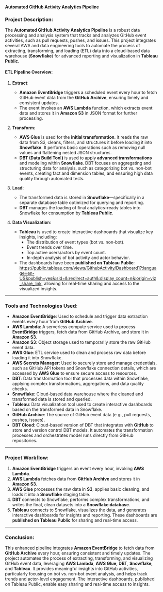 #### **Automated GitHub Activity Analytics Pipeline**

### **Project Description**:

The **Automated GitHub Activity Analytics Pipeline** is a robust data processing and analysis system that tracks and analyzes GitHub event activities, such as pull requests, pushes, and issues. This project integrates several AWS and data engineering tools to automate the process of extracting, transforming, and loading (ETL) data into a cloud-based data warehouse (**Snowflake**) for advanced reporting and visualization in **Tableau Public**.

#### **ETL Pipeline Overview**:
1. **Extract**:
   - **Amazon EventBridge** triggers a scheduled event every hour to fetch GitHub event data from the **GitHub Archive**, ensuring timely and consistent updates.
   - The event invokes an **AWS Lambda** function, which extracts event data and stores it in **Amazon S3** in JSON format for further processing.

2. **Transform**:
   - **AWS Glue** is used for the **initial transformation**. It reads the raw data from S3, cleans, filters, and structures it before loading it into **Snowflake**. It performs basic operations such as removing null values and flattening nested JSON structures.
   - **DBT (Data Build Tool)** is used to apply **advanced transformations** and modeling within **Snowflake**. DBT focuses on aggregating and structuring data for analysis, such as categorizing bot vs. non-bot events, creating fact and dimension tables, and ensuring high data quality through automated tests.

3. **Load**:
   - The transformed data is stored in **Snowflake**—specifically in a separate database table optimized for querying and reporting.
   - **DBT** manages the loading of final analytics-ready tables into Snowflake for consumption by **Tableau Public**.

4. **Data Visualization**:
   - **Tableau** is used to create interactive dashboards that visualize key insights, including:
     - The distribution of event types (bot vs. non-bot).
     - Event trends over time.
     - Top active users/actors by event count.
     - In-depth analysis of bot activity and actor behavior.
   - The dashboards have been **published on Tableau Public**: https://public.tableau.com/views/GithubActivity/Dashboard1?:language=en-US&publish=yes&:sid=&:redirect=auth&:display_count=n&:origin=viz_share_link, allowing for real-time sharing and access to the visualized insights.

---

### **Tools and Technologies Used**:

- **Amazon EventBridge**: Used to schedule and trigger data extraction events every hour from **GitHub Archive**.
- **AWS Lambda**: A serverless compute service used to process **EventBridge** triggers, fetch data from GitHub Archive, and store it in **Amazon S3**.
- **Amazon S3**: Object storage used to temporarily store the raw GitHub event data.
- **AWS Glue**: ETL service used to clean and process raw data before loading it into Snowflake.
- **AWS Secrets Manager**: Used to securely store and manage credentials, such as GitHub API tokens and Snowflake connection details, which are accessed by **AWS Glue** to ensure secure access to resources.
- **DBT**: Data transformation tool that processes data within Snowflake, applying complex transformations, aggregations, and data quality checks.
- **Snowflake**: Cloud-based data warehouse where the cleaned and transformed data is stored and queried.
- **Tableau**: Data visualization tool used to create interactive dashboards based on the transformed data in Snowflake.
- **GitHub Archive**: The source of GitHub event data (e.g., pull requests, pushes, issues).
- **DBT Cloud**: Cloud-based version of DBT that integrates with **GitHub** to store and version control DBT models. It automates the transformation processes and orchestrates model runs directly from GitHub repositories.

---

### **Project Workflow**:

1. **Amazon EventBridge** triggers an event every hour, invoking **AWS Lambda**.
2. **AWS Lambda** fetches data from **GitHub Archive** and stores it in **Amazon S3**.
3. **AWS Glue** processes the raw data in **S3**, applies basic cleaning, and loads it into a **Snowflake** staging table.
4. **DBT** connects to Snowflake, performs complex transformations, and writes the final, clean datasets into a **Snowflake database**.
5. **Tableau** connects to Snowflake, visualizes the data, and generates interactive dashboards for insights and reporting. These dashboards are **published on Tableau Public** for sharing and real-time access.

---

### **Conclusion**:

This enhanced pipeline integrates **Amazon EventBridge** to fetch data from **GitHub Archive** every hour, ensuring consistent and timely updates. The project automates the process of extracting, transforming, and visualizing GitHub event data, leveraging **AWS Lambda**, **AWS Glue**, **DBT**, **Snowflake**, and **Tableau**. It provides meaningful insights into GitHub activities, particularly focusing on bot vs. non-bot event analysis, and helps track trends and actor-level engagement. The interactive dashboards, published on Tableau Public, enable easy sharing and real-time access to insights.
